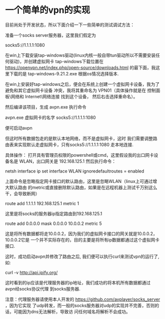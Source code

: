 一个简单的vpn的实现
=====================


目前尚处于开发状态，所以下面介绍一下一些简单的测试调试方法：

准备一个socks server服务器，这里我们假定为

socks5://1.1.1.1:1080

在win上下载安装tap-windows驱动(linux内核一般自带tun驱动所以不需要安装任何驱动)，并创建虚拟网卡
tap-windows下载位置在
https://openvpn.net/index.php/open-source/downloads.html
的最下面，我这里下载的是
tap-windows-9.21.2.exe
根据os情况选择版本.

在win上安装好tap-windows之后，便会在系统上创建一个虚拟网卡设备，我为了避免和其它虚拟网卡设备
冲突，我将其重命名为 VPN01（具体操作就是在 控制面板\网络和 Internet\网络连接 找到这个设备，
然后右击选择重命名）。

然后编译该项目，生成 avpn.exe
执行命令

avpn.exe 虚拟网卡的名字 socks5://1.1.1.1:1080

便可启动avpn


但这时所有数据包走的是默认本地网络，而不是虚拟网卡，这时
我们需要调整路由表来实现默认走虚拟网卡，只有socks5://1.1.1.1:1080
走本地连接.

具体操作：
打开具有管理员权限的powershell或cmd，这里假设我的出口网卡设备名是 WLAN，出口网关是
192.168.125.1
然后执行命令：

netsh interface ip set interface WLAN ignoredefaultroutes = enabled

上面命令是忽略指定网卡接口的默认路由，这里是忽略WLAN（linux上可通过增大默认路由
的metric或直接删除默认路由，如果是在远程机器上测试千万别这么干，会导致断网）

route add 1.1.1.1 192.168.125.1 metric 1

这里是将socks的服务器ip指定路由到192.168.125.1

route add 0.0.0.0 mask 0.0.0.0 10.0.0.2 metric 5

这是将所有数据都将走10.0.0.2，因为我们的虚拟网卡接口的网关就是10.0.0.2，10.0.0.2它是
一个并不实际存在的，目的主要是将所有ip数据都通过这个虚拟网卡接口.

这时，成功启动avpn并修改了路由之后, 我们便可以执行curl来测试vpn的运行了, 如:

curl -v http://api.ipify.org/

这时看到的ip应该是代理服务器的ip地址，我们成功的将本机所有数据都通过avpn经socks协议代理
到socks服务器.

注意：代理服务器请使用本人开发的 https://github.com/avplayer/socks_server ，因为它实现
了udp转发，而一般的socks服务器对udp的实现并不完善，否则的话，可能因为dns无法解析，导致访
问任何域名将解析不会成功。

